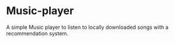 # Music-player
A simple Music player to listen to locally downloaded songs with a recommendation system.
